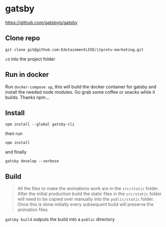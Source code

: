 # gatsby
https://github.com/gatsbyjs/gatsby

## Clone repo

`git clone git@github.com:EdutainmentLIVE/itprotv-marketing.git`

`cd` into the project folder

## Run in docker

Run `docker-compose up`, this will build the docker container for gatsby and install the needed node modules. Go grab some coffee or snacks while it builds. Thanks npm...

## Install
`npm install --global gatsby-cli`

then run

`npm install`

and finally

`gatsby develop --verbose`

## Build

>All the files to make the animations work are in the `src/static` folder. After the initial production build the static files in the `src/static` folder will need to be copied over manually into the `public/static` folder. Once this is done initially every subsequent build will preserve the animation files.

`gatsby build` outputs the build into a `public` directory

